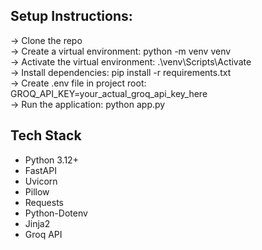 ## Setup Instructions:
-> Clone the repo <br>
-> Create a virtual environment: python -m venv venv <br>
-> Activate the virtual environment: .\venv\Scripts\Activate <br>
-> Install dependencies: pip install -r requirements.txt <br>
-> Create .env file in project root: GROQ_API_KEY=your_actual_groq_api_key_here <br>
-> Run the application: python app.py <br>

## Tech Stack

- Python 3.12+
- FastAPI
- Uvicorn
- Pillow
- Requests
- Python-Dotenv
- Jinja2
- Groq API
